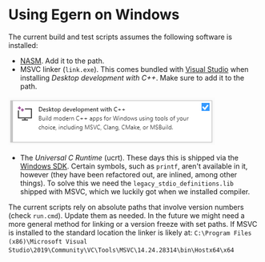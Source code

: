 # Using Egern on Windows

The current build and test scripts assumes the following software is installed:
* [NASM](https://www.nasm.us/). Add it to the path.
* MSVC linker (`link.exe`). This comes bundled with [Visual Studio](https://visualstudio.microsoft.com/) when installing *Desktop development with C++*. Make sure to add it to the path.

![msvc](msvc.png)
* The *Universal C Runtime* (ucrt). These days this is shipped via the [Windows SDK](https://developer.microsoft.com/en-us/windows/downloads/windows-10-sdk/). Certain symbols, such as `printf`, aren't available in it, however (they have been refactored out, are inlined, among other things). To solve this we need the `legacy_stdio_definitions.lib` shipped with MSVC, which we luckily got when we installed compiler.

The current scripts rely on absolute paths that involve version numbers (check `run.cmd`). Update them as needed. In the future we might need a more general method for linking or a version freeze with set paths. If MSVC is installed to the standard location the linker is likely at: `C:\Program Files (x86)\Microsoft Visual Studio\2019\Community\VC\Tools\MSVC\14.24.28314\bin\Hostx64\x64`